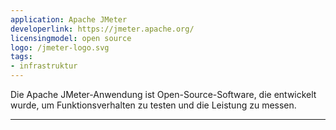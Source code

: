 ```yaml
---
application: Apache JMeter
developerlink: https://jmeter.apache.org/
licensingmodel: open source
logo: /jmeter-logo.svg
tags:
- infrastruktur
---
```

Die Apache JMeter-Anwendung ist Open-Source-Software, die entwickelt wurde, um  Funktionsverhalten zu testen und die Leistung zu messen.

---
